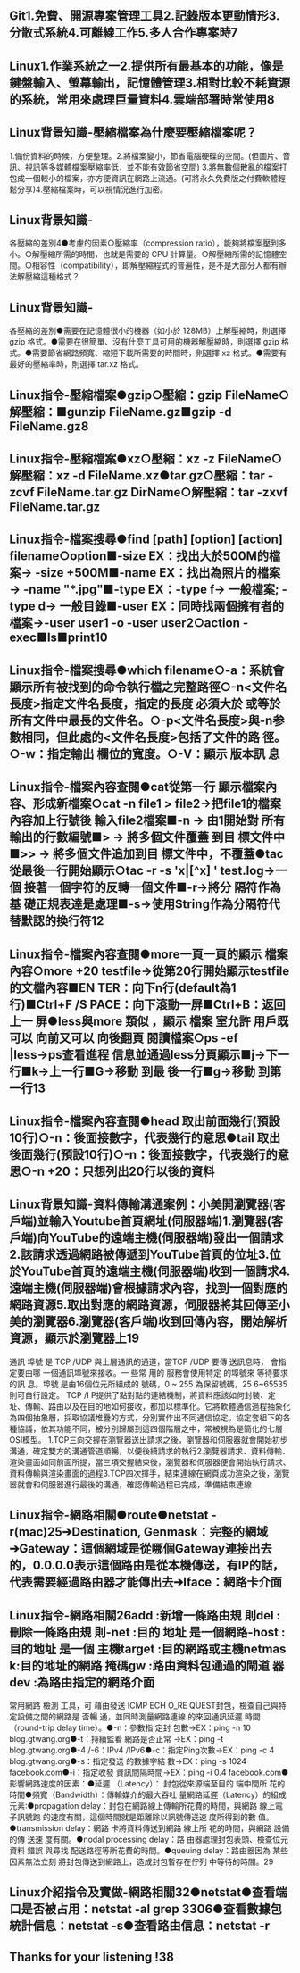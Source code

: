 ## Git1.免費、開源專案管理工具2.記錄版本更動情形3.分散式系統4.可離線工作5.多人合作專案時7
##  Linux1.作業系統之一2.提供所有最基本的功能，像是鍵盤輸入、螢幕輸出，記憶體管理3.相對比較不耗資源的系統，常用來處理巨量資料4.雲端部署時常使用8

## Linux背景知識-壓縮檔案為什麼要壓縮檔案呢？
1.備份資料的時候，方便整理。2.將檔案變小，節省電腦硬碟的空間。(但圖片、音訊、視訊等多媒體檔案壓縮率低，並不能有效節省空間)
3.將無數個散亂的檔案打包成一個較小的檔案，亦方便資訊在網路上流通。(可將永久免費版之付費軟體輕鬆分享)4.壓縮檔案時，可以視情況進行加密。
## Linux背景知識-
各壓縮的差別4●考慮的因素○壓縮率（compression ratio），能夠將檔案壓到多小。○解壓縮所需的時間，也就是需要的 CPU 計算量。○解壓縮所需的記憶體空間。○相容性（compatibility），即解壓縮程式的普遍性，是不是大部分人都有辦法解壓縮這種格式？
## Linux背景知識-
各壓縮的差別●需要在記憶體很小的機器（如小於 128MB）上解壓縮時，則選擇 gzip 格式。●需要在很簡單、沒有什麼工具可用的機器解壓縮時，則選擇 gzip 格式。●需要節省網路頻寬、縮短下載所需要的時間時，則選擇 xz 格式。●需要有最好的壓縮率時，則選擇 tar.xz 格式。
## Linux指令-壓縮檔案●gzip○壓縮：gzip FileName○解壓縮：■gunzip FileName.gz■gzip -d FileName.gz8
## Linux指令-壓縮檔案●xz○壓縮：xz -z FileName○解壓縮：xz -d FileName.xz●tar.gz○壓縮：tar -zcvf FileName.tar.gz DirName○解壓縮：tar -zxvf FileName.tar.gz
## Linux指令-檔案搜尋●find [path] [option] [action] filename○option■-size EX：找出大於500M的檔案→ -size +500M■-name EX：找出為照片的檔案→ -name "*.jpg"■-type EX：-type f→ 一般檔案;  -type d→ 一般目錄■-user EX：同時找兩個擁有者的檔案→-user user1 -o -user user2○action -exec■ls■print10
## Linux指令-檔案搜尋●which filename○-a：系統會顯示所有被找到的命令執行檔之完整路徑○-n<文件名長度>指定文件名長度，指定的長度 必須大於 或等於所有文件中最長的文件名。○-p<文件名長度>與-n参數相同，但此處的<文件名長度>包括了文件的路 徑。○-w：指定輸出 欄位的寬度。○-V：顯示 版本訊 息
## Linux指令-檔案內容查閱●cat從第一行  顯示檔案內容、形成新檔案○cat -n file1 > file2→把file1的檔案內容加上行號後 輸入file2檔案■-n  → 由1開始對  所有輸出的行數編號■>    → 將多個文件覆蓋 到目 標文件中■>>  → 將多個文件追加到目 標文件中，不覆蓋●tac從最後一行開始顯示○tac -r -s 'x\|[^x] ' test.log→一個 接著一個字符的反轉一個文件■-r→將分 隔符作為基  礎正規表達是處理■-s→使用String作為分隔符代替默認的換行符12
## Linux指令-檔案內容查閱●more一頁一頁的顯示 檔案內容○more +20 testfile→從第20行開始顯示testfile的文檔內容■EN TER：向下n行(default為1行)■Ctrl+F   /S PACE：向下滾動一屏■Ctrl+B：返回 上一 屏●less與more 類似 ，顯示 檔案 室允許  用戶既可以 向前又可以 向後翻頁   閱讀檔案○ps -ef    |less→ps查看進程 信息並通過less分頁顯示■j→下一行■k→上一行■G→移動 到最 後一行■g→移動 到第一行13
## Linux指令-檔案內容查閱●head 取出前面幾行(預設10行)○-n：後面接數字，代表幾行的意思●tail 取出後面幾行(預設10行)○-n：後面接數字，代表幾行的意思○-n +20：只想列出20行以後的資料
## Linux背景知識-資料傳輸溝通案例：小美開瀏覽器(客戶端)並輸入Youtube首頁網址(伺服器端)1.瀏覽器(客戶端)向YouTube的遠端主機(伺服器端)發出一個請求2.該請求透過網路被傳遞到YouTube首頁的位址3.位於YouTube首頁的遠端主機(伺服器端)收到一個請求4.遠端主機(伺服器端)會根據請求內容，找到一個對應的網路資源5.取出對應的網路資源，伺服器將其回傳至小美的瀏覽器6.瀏覽器(客戶端)收到回傳內容，開始解析資源，顯示於瀏覽器上19
通訊 埠號 是 TCP /UDP 與上層通訊的通道，當TCP /UDP 要傳 送訊息時， 會指定要由哪 一個通訊埠號來接收。一 些常 用的 服務會使用特定 的埠號來  等待要求的訊 息。埠號 是由16個位元所組成的 號碼，0 ~ 255 為保留號碼，25 6~65535 則可自行設定。 
TCP /I P提供了點對點的連結機制，將資料應該如何封裝、定址、傳輸、路由以及在目的地如何接收，都加以標準化。它將軟體通信過程抽象化為四個抽象層，採取協議堆疊的方式，分別實作出不同通信協定。協定套組下的各種協議，依其功能不同，被分別歸屬到這四個階層之中，常被視為是簡化的七層OSI模型。
1.TCP三向交握在瀏覽器送出請求之後，瀏覽器和伺服器就會開始初步溝通，確定雙方的溝通管道順暢，以便後續請求的執行2.瀏覽器請求、資料傳輸、渲染畫面如同前面所提，當三項交握結束後，瀏覽器和伺服器便會開始執行請求、資料傳輸與渲染畫面的過程3.TCP四次揮手，結束連線在網頁成功渲染之後，瀏覽器就會和伺服器進行最後的溝通，確認傳輸過程已完成，準備結束連線
## Linux指令-網路相關●route●netstat -r(mac)25➔Destination, Genmask：完整的網域➔Gateway：這個網域是從哪個Gateway連接出去的，0.0.0.0表示這個路由是從本機傳送，有IP的話，代表需要經過路由器才能傳出去➔Iface：網路卡介面
## Linux指令-網路相關26add  :新增一條路由規 則del  :刪除一條路由規 則-net  :目的 地址 是一個網路-host  :目的地址 是一個 主機target  :目的網路或主機netmas k:目的地址的網路  掩碼gw  :路由資料包通過的閘道 器dev  :為路由指定的網路介面
常用網路  檢測 工具，可  藉由發送  ICMP ECH   O_RE QUEST封包，檢查自己與特定設備之間的網路是   否暢 通，並同時測量網路連線 的來回通訊延遲 時間（round-trip delay time）。●-n：參數指 定封 包數→EX：ping -n 10 blog.gtwang.org●-t：持續監看  網路是否正常  →EX：ping -t blog.gtwang.org●-4 /-6：IPv4 /IPv6●-c：指定Ping次數→EX：ping -c 4 blog.gtwang.org●-s：指定發送 的數據字結 數→EX：ping -s 1024 facebook.com●-i：指定收發 資訊間隔時間→EX：ping -i 0.4 facebook.com●
影響網路速度的因素：●延遲 （Latency）： 封包從來源端至目的 端中間所  花的時間●頻寬（Bandwidth）：傳輸媒介的最大吞吐 量網路延遲（Latency）的組成元素:●propagation delay：封包在網路線上傳輸所花費的時間，與網路 線上電 子訊號跑 的速度有關，這個時間就是距離除以訊號傳送速 度所得到的數 值。●transmission delay：網路  卡將資料傳送到網路 線上所 花的時間，與網路 設備的傳  送速 度有關。●nodal processing delay：路 由器處理封包表頭、檢查位元 資料 錯誤 與尋找 配送路徑等所花費的時間。●queuing delay：路由器因為  某些因素無法立刻 將封包傳送到網路上，造成封包暫存在佇列 中等待的時間。29
## Linux介紹指令及實做-網路相關32●netstat●查看端口是否被占用：netstat -al grep 3306●查看數據包統計信息：netstat -s●查看路由信息：netstat -r
## Thanks for your listening !38
